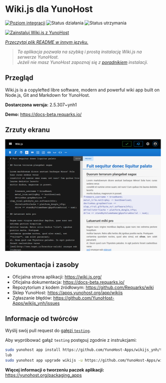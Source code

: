 <!--
To README zostało automatycznie wygenerowane przez <https://github.com/YunoHost/apps/tree/master/tools/readme_generator>
Nie powinno być ono edytowane ręcznie.
-->

# Wiki.js dla YunoHost

[![Poziom integracji](https://apps.yunohost.org/badge/integration/wikijs)](https://ci-apps.yunohost.org/ci/apps/wikijs/)
![Status działania](https://apps.yunohost.org/badge/state/wikijs)
![Status utrzymania](https://apps.yunohost.org/badge/maintained/wikijs)

[![Zainstaluj Wiki.js z YunoHost](https://install-app.yunohost.org/install-with-yunohost.svg)](https://install-app.yunohost.org/?app=wikijs)

*[Przeczytaj plik README w innym języku.](./ALL_README.md)*

> *Ta aplikacja pozwala na szybką i prostą instalację Wiki.js na serwerze YunoHost.*  
> *Jeżeli nie masz YunoHost zapoznaj się z [poradnikiem](https://yunohost.org/install) instalacji.*

## Przegląd

Wiki.js is a copylefted libre software, modern and powerful wiki app built on Node.js, Git and Markdown for YunoHost.


**Dostarczona wersja:** 2.5.307~ynh1

**Demo:** <https://docs-beta.requarks.io/>

## Zrzuty ekranu

![Zrzut ekranu z Wiki.js](./doc/screenshots/screenshot.png)

## Dokumentacja i zasoby

- Oficjalna strona aplikacji: <https://wiki.js.org/>
- Oficjalna dokumentacja: <https://docs-beta.requarks.io/>
- Repozytorium z kodem źródłowym: <https://github.com/Requarks/wiki>
- Sklep YunoHost: <https://apps.yunohost.org/app/wikijs>
- Zgłaszanie błędów: <https://github.com/YunoHost-Apps/wikijs_ynh/issues>

## Informacje od twórców

Wyślij swój pull request do [gałęzi `testing`](https://github.com/YunoHost-Apps/wikijs_ynh/tree/testing).

Aby wypróbować gałąź `testing` postępuj zgodnie z instrukcjami:

```bash
sudo yunohost app install https://github.com/YunoHost-Apps/wikijs_ynh/tree/testing --debug
lub
sudo yunohost app upgrade wikijs -u https://github.com/YunoHost-Apps/wikijs_ynh/tree/testing --debug
```

**Więcej informacji o tworzeniu paczek aplikacji:** <https://yunohost.org/packaging_apps>
